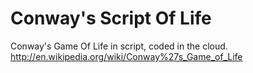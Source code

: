 # Conway's Script Of Life

Conway's Game Of Life in script, coded in the cloud.
http://en.wikipedia.org/wiki/Conway%27s_Game_of_Life
